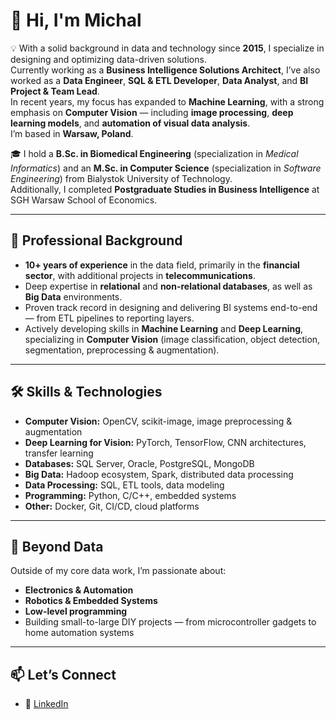 # 👋 Hi, I'm Michal

💡 With a solid background in data and technology since **2015**, I specialize in designing and optimizing data-driven solutions.  
Currently working as a **Business Intelligence Solutions Architect**, I’ve also worked as a **Data Engineer**, **SQL & ETL Developer**, **Data Analyst**, and **BI Project & Team Lead**.  
In recent years, my focus has expanded to **Machine Learning**, with a strong emphasis on **Computer Vision** — including **image processing**, **deep learning models**, and **automation of visual data analysis**.  
I’m based in **Warsaw, Poland**.

🎓 I hold a **B.Sc. in Biomedical Engineering** (specialization in *Medical Informatics*) and an **M.Sc. in Computer Science** (specialization in *Software Engineering*) from Bialystok University of Technology.  
Additionally, I completed **Postgraduate Studies in Business Intelligence** at SGH Warsaw School of Economics.

---

## 💼 Professional Background

- **10+ years of experience** in the data field, primarily in the **financial sector**, with additional projects in **telecommunications**.
- Deep expertise in **relational** and **non-relational databases**, as well as **Big Data** environments.
- Proven track record in designing and delivering BI systems end-to-end — from ETL pipelines to reporting layers.
- Actively developing skills in **Machine Learning** and **Deep Learning**, specializing in **Computer Vision** (image classification, object detection, segmentation, preprocessing & augmentation).

---

## 🛠️ Skills & Technologies

- **Computer Vision:** OpenCV, scikit-image, image preprocessing & augmentation
- **Deep Learning for Vision:** PyTorch, TensorFlow, CNN architectures, transfer learning
- **Databases:** SQL Server, Oracle, PostgreSQL, MongoDB
- **Big Data:** Hadoop ecosystem, Spark, distributed data processing
- **Data Processing:** SQL, ETL tools, data modeling
- **Programming:** Python, C/C++, embedded systems
- **Other:** Docker, Git, CI/CD, cloud platforms

---

## 🤖 Beyond Data

Outside of my core data work, I’m passionate about:
- **Electronics & Automation**
- **Robotics & Embedded Systems**
- **Low-level programming**
- Building small-to-large DIY projects — from microcontroller gadgets to home automation systems

---

## 📫 Let’s Connect

- 🔗 [LinkedIn](https://www.linkedin.com/in/michal-giba/)
